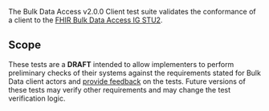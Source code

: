 The Bulk Data Access v2.0.0 Client test suite validates the conformance of a client
to the [FHIR Bulk Data Access IG STU2](http://hl7.org/fhir/uv/bulkdata/STU2).

## Scope

These tests are a **DRAFT** intended to allow implementers to perform
preliminary checks of their systems against the requirements stated for Bulk Data client actors
and [provide feedback](https://github.com/inferno-framework/bulk-data-test-kit/issues)
on the tests. Future versions of these tests may verify other
requirements and may change the test verification logic.
